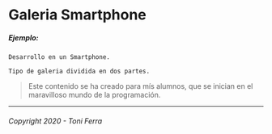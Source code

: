 # Galeria Smartphone
##### Ejemplo:

~~~
Desarrollo en un Smartphone.

Tipo de galeria dividida en dos partes.
~~~

> Este contenido se ha creado para mís alumnos, que se inician en el maravilloso mundo de la programación.


---
###### _Copyright 2020 - Toni Ferra_

